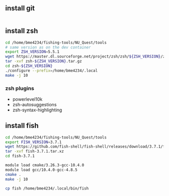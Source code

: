 ## install git
```bash

```

## install zsh
```bash
cd /home/bme4234/fishing-tools/NU_Quest/tools
# same version as on the dev container
export ZSH_VERSION=5.5.1
wget https://master.dl.sourceforge.net/project/zsh/zsh/${ZSH_VERSION}/zsh-${ZSH_VERSION}.tar.gz
tar -xvf zsh-${ZSH_VERSION}.tar.gz
cd zsh-${ZSH_VERSION}
./configure --prefix=/home/bme4234/.local
make -j 10
```
### zsh plugins
- powerlevel10k
- zsh-autosuggestions
- zsh-syntax-highlighting


## install fish
```bash
cd /home/bme4234/fishing-tools/NU_Quest/tools
export FISH_VERSION=3.7.1
wget https://github.com/fish-shell/fish-shell/releases/download/3.7.1/fish-3.7.1.tar.xz
tar -xvf fish-3.7.1.tar.xz
cd fish-3.7.1

module load cmake/3.26.3-gcc-10.4.0
module load gcc/10.4.0-gcc-4.8.5
cmake .
make -j 10

cp fish /home/bme4234/.local/bin/fish
```